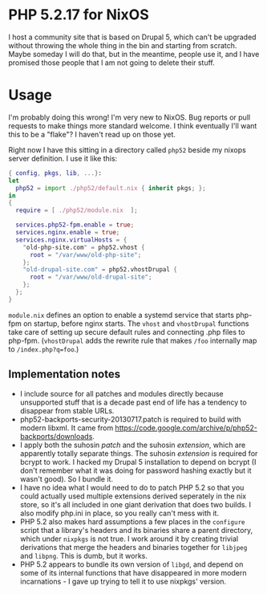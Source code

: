 # PHP 5.2.17 for NixOS

I host a community site that is based on Drupal 5, which can't be upgraded without throwing the whole thing in the bin and starting from scratch. 
Maybe someday I will do that, but in the meantime, people use it, and I have promised those people that I am not going to delete their stuff.

# Usage

I'm probably doing this wrong! I'm very new to NixOS. Bug reports or pull requests to make things more standard welcome. I think eventually I'll want this to 
be a "flake"? I haven't read up on those yet.

Right now I have this sitting in a directory called `php52` beside my nixops server definition. I use it like this:

```nix
{ config, pkgs, lib, ...}:
let
  php52 = import ./php52/default.nix { inherit pkgs; };
in
{
  require = [ ./php52/module.nix  ];

  services.php52-fpm.enable = true;
  services.nginx.enable = true;
  services.nginx.virtualHosts = {
    "old-php-site.com" = php52.vhost {
      root = "/var/www/old-php-site";
    };
    "old-drupal-site.com" = php52.vhostDrupal { 
      root = "/var/www/old-drupal-site";
    };
  };
}
```

`module.nix` defines an option to enable a systemd service that starts php-fpm on startup, before nginx starts. The `vhost` and `vhostDrupal` functions
take care of setting up secure default rules and connecting .php files to php-fpm. (`vhostDrupal` adds the rewrite rule that makes `/foo` internally map
to `/index.php?q=foo`.)

## Implementation notes

* I include source for all patches and modules directly because unsupported stuff that is a decade past end of life has a tendency to disappear from stable URLs.
* php52-backports-security-20130717.patch is required to build with modern libxml. It came from https://code.google.com/archive/p/php52-backports/downloads.
* I apply both the suhosin _patch_ and the suhosin _extension_, which are apparently totally separate things. The suhosin _extension_ is required for bcrypt 
  to work. I hacked my Drupal 5 installation to depend on bcrypt (I don't remember what it  was doing for password hashing exactly but it wasn't good). So I
  bundle it.
* I have no idea what I would need to do to patch PHP 5.2 so that you could actually used multiple extensions derived seperately in the nix store, so it's all 
  included in one giant derivation that does two builds. I also modify php.ini in place, so you really can't mess with it. 
* PHP 5.2 also makes hard assumptions a few places in the `configure` script that a library's headers and its binaries share a parent directory, which under
  `nixpkgs` is not true. I work around it by creating trivial derivations that merge the headers and binaries together for `libjpeg` and `libpng`. This is
  dumb, but it works.
* PHP 5.2 appears to bundle its own version of `libgd`, and depend on some of its internal functions that have disappeared in more modern incarnations -
  I gave up trying to tell it to use nixpkgs' version.
